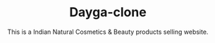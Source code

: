 <h1 align="center"> Dayga-clone</h1>
<p align="center">This is a Indian Natural Cosmetics & Beauty products selling website.</p>
